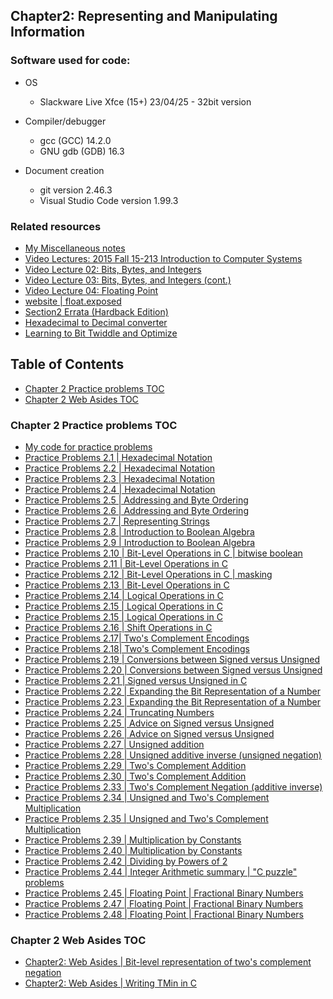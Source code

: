 ## Chapter2: Representing and Manipulating Information

### Software used for code:
- OS
    - Slackware Live Xfce (15+) 23/04/25 - 32bit version
- Compiler/debugger
    - gcc (GCC) 14.2.0
    - GNU gdb (GDB) 16.3

- Document creation
    - git version 2.46.3
    - Visual Studio Code version 1.99.3

### Related resources
- [My Miscellaneous notes](misc.md#miscellaneous-notes)
- [Video Lectures: 2015 Fall 15-213 Introduction to Computer Systems](https://scs.hosted.panopto.com/Panopto/Pages/Sessions/List.aspx#folderID=%22b96d90ae-9871-4fae-91e2-b1627b43e25e%22)
- [Video Lecture 02: Bits, Bytes, and Integers](https://scs.hosted.panopto.com/Panopto/Pages/Viewer.aspx?id=6ca8cdb4-6961-42d9-8fac-299e53759a17)
- [Video Lecture 03: Bits, Bytes, and Integers (cont.)](https://scs.hosted.panopto.com/Panopto/Pages/Viewer.aspx?id=526e6341-aa53-4107-8fa1-d13c0e92342e)
- [Video Lecture 04: Floating Point](https://scs.hosted.panopto.com/Panopto/Pages/Viewer.aspx?id=8dd08ed5-7688-4b34-937f-201b909f61c7)
- [website | float.exposed](https://float.exposed/0x44bf9400)
- [Section2 Errata (Hardback Edition)](./errata.txt)
- [Hexadecimal to Decimal converter](https://www.rapidtables.com/convert/number/hex-to-decimal.html)
- [Learning to Bit Twiddle and Optimize](https://wiredream.com/learning-to-bit-twiddle/)

## Table of Contents
- [Chapter 2 Practice problems TOC](#chapter-2-practice-problems-toc)
- [Chapter 2 Web Asides TOC](#chapter-2-web-asides-toc)

### Chapter 2 Practice problems TOC

- [My code for practice problems](./practice-problems/code/)
- [Practice Problems 2.1 | Hexadecimal Notation](./practice-problems/problem2-1.md)
- [Practice Problems 2.2 | Hexadecimal Notation](./practice-problems/problem2-2.md)
- [Practice Problems 2.3 | Hexadecimal Notation](./practice-problems/problem2-3.md)
- [Practice Problems 2.4 | Hexadecimal Notation](./practice-problems/problem2-4.md)
- [Practice Problems 2.5 | Addressing and Byte Ordering](./practice-problems/problem2-5.md)
- [Practice Problems 2.6 | Addressing and Byte Ordering](./practice-problems/problem2-6.md)
- [Practice Problems 2.7 | Representing Strings](./practice-problems/problem2-7.md)
- [Practice Problems 2.8 | Introduction to Boolean Algebra](./practice-problems/problem2-8.md)
- [Practice Problems 2.9 | Introduction to Boolean Algebra](./practice-problems/problem2-9.md)
- [Practice Problems 2.10 | Bit-Level Operations in C | bitwise boolean](./practice-problems/problem2-10.md)
- [Practice Problems 2.11 | Bit-Level Operations in C](./practice-problems/problem2-11.md)
- [Practice Problems 2.12 | Bit-Level Operations in C | masking](./practice-problems/problem2-12.md)
- [Practice Problems 2.13 | Bit-Level Operations in C](./practice-problems/problem2-13.md)
- [Practice Problems 2.14 | Logical Operations in C](./practice-problems/problem2-14.md)
- [Practice Problems 2.15 | Logical Operations in C](./practice-problems/problem2-15.md)
- [Practice Problems 2.15 | Logical Operations in C](./practice-problems/problem2-15.md)
- [Practice Problems 2.16 | Shift Operations in C](./practice-problems/problem2-16.md)
- [Practice Problems 2.17| Two's Complement Encodings](./practice-problems/problem2-17-hardback.md)
- [Practice Problems 2.18| Two's Complement Encodings](./practice-problems/problem2-18-hardback.md)
- [Practice Problems 2.19 | Conversions between Signed versus Unsigned](./practice-problems/problem2-19-hardback.md)
- [Practice Problems 2.20 | Conversions between Signed versus Unsigned](./practice-problems/problem2-20.md)
- [Practice Problems 2.21 | Signed versus Unsigned in C](./practice-problems/problem2-21-hardback.md)
- [Practice Problems 2.22 | Expanding the Bit Representation of a Number](./practice-problems/problem2-22-hardback.md)
- [Practice Problems 2.23 | Expanding the Bit Representation of a Number](./practice-problems/problem2-23-hardback.md)
- [Practice Problems 2.24 | Truncating Numbers](./practice-problems/problem2-24.md)
- [Practice Problems 2.25 | Advice on Signed versus Unsigned](./practice-problems/problem2-25.md)
- [Practice Problems 2.26 | Advice on Signed versus Unsigned](./practice-problems/problem2-26.md)
- [Practice Problems 2.27 | Unsigned addition](./practice-problems/problem2-27.md)
- [Practice Problems 2.28 | Unsigned additive inverse (unsigned negation)](./practice-problems/problem2-28.md)
- [Practice Problems 2.29 | Two's Complement Addition](./practice-problems/problem2-29.md)
- [Practice Problems 2.30 | Two's Complement Addition](./practice-problems/problem2-30.md)
- [Practice Problems 2.33 | Two's Complement Negation (additive inverse)](./practice-problems/problem2-33.md)
- [Practice Problems 2.34 | Unsigned and Two's Complement Multiplication](./practice-problems/problem2-34.md)
- [Practice Problems 2.35 | Unsigned and Two's Complement Multiplication](./practice-problems/problem2-35.md)
- [Practice Problems 2.39 | Multiplication by Constants](./practice-problems/problem2-39.md)
- [Practice Problems 2.40 | Multiplication by Constants](./practice-problems/problem2-40.md)
- [Practice Problems 2.42 | Dividing by Powers of 2](./practice-problems/problem2-42.md)
- [Practice Problems 2.44 | Integer Arithmetic summary | "C puzzle" problems](./practice-problems/problem2-44.md)
- [Practice Problems 2.45 | Floating Point | Fractional Binary Numbers](./practice-problems/problem2-45.md)
- [Practice Problems 2.47 | Floating Point | Fractional Binary Numbers](./practice-problems/problem2-47.md)
- [Practice Problems 2.48 | Floating Point | Fractional Binary Numbers](./practice-problems/problem2-48.md)

### Chapter 2 Web Asides TOC
- [Chapter2: Web Asides | Bit-level representation of two's complement negation](./webasides/data_tneg.md)
- [Chapter2: Web Asides | Writing TMin in C](./webasides/data_tmin.md)